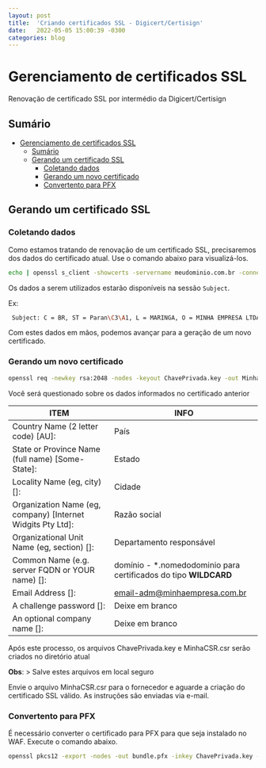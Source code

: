 ```yaml
---
layout: post
title:  'Criando certificados SSL - Digicert/Certisign'
date:   2022-05-05 15:00:39 -0300
categories: blog
---
```


# Gerenciamento de certificados SSL

Renovação de certificado SSL por intermédio da Digicert/Certisign

## Sumário

- [Gerenciamento de certificados SSL](#gerenciamento-de-certificados-ssl)
  - [Sumário](#sumário)
  - [Gerando um certificado SSL](#gerando-um-certificado-ssl)
    - [Coletando dados](#coletando-dados)
    - [Gerando um novo certificado](#gerando-um-novo-certificado)
    - [Convertento para PFX](#convertento-para-pfx)

## Gerando um certificado SSL

### Coletando dados

Como estamos tratando de renovação de um certificado SSL, precisaremos dos dados do certificado atual.
Use o comando abaixo para visualizá-los.

```bash
echo | openssl s_client -showcerts -servername meudominio.com.br -connect meudominio.com.br:443 2>/dev/null | openssl x509 -inform pem -noout -text
```

Os dados a serem utilizados estarão disponíveis na sessão ```Subject```.

Ex:

```bash
 Subject: C = BR, ST = Paran\C3\A1, L = MARINGA, O = MINHA EMPRESA LTDA, CN = *.minhaempresa.com.br
 ```

Com estes dados em mãos, podemos avançar para a geração de um novo certificado.

### Gerando um novo certificado

```bash
openssl req -newkey rsa:2048 -nodes -keyout ChavePrivada.key -out MinhaCSR.csr
```

Você será questionado sobre os dados informados no certificado anterior

| ITEM                                                        | INFO                                                             |
| ----------------------------------------------------------- | ---------------------------------------------------------------- |
| Country Name (2 letter code) [AU]:                          | País                                                             |
| State or Province Name (full name) [Some-State]:            | Estado                                                           |
| Locality Name (eg, city) []:                                | Cidade                                                           |
| Organization Name (eg, company) [Internet Widgits Pty Ltd]: | Razão social                                                     |
| Organizational Unit Name (eg, section) []:                  | Departamento responsável                                         |
| Common Name (e.g. server FQDN or YOUR name) []:             | domínio - *.nomedodominio para certificados do tipo **WILDCARD** |
| Email Address []:                                           | email-adm@minhaempresa.com.br                                           |
| A challenge password []:                                    | Deixe em branco                                                  |
| An optional company name []:                                | Deixe em branco                                                  |

Após este processo, os arquivos ChavePrivada.key e MinhaCSR.csr serão criados no diretório atual

**Obs**: > Salve estes arquivos em local seguro

Envie o arquivo MinhaCSR.csr para o fornecedor e aguarde a criação do certificado SSL válido. As instruções
são enviadas via e-mail.

### Convertento para PFX

É necessário converter o certificado para PFX para que seja instalado no WAF. Execute o comando abaixo.

```bash
openssl pkcs12 -export -nodes -out bundle.pfx -inkey ChavePrivada.key -in star_minhaempresa_com_br.crt -certfile DigiCertCA.crt
```
